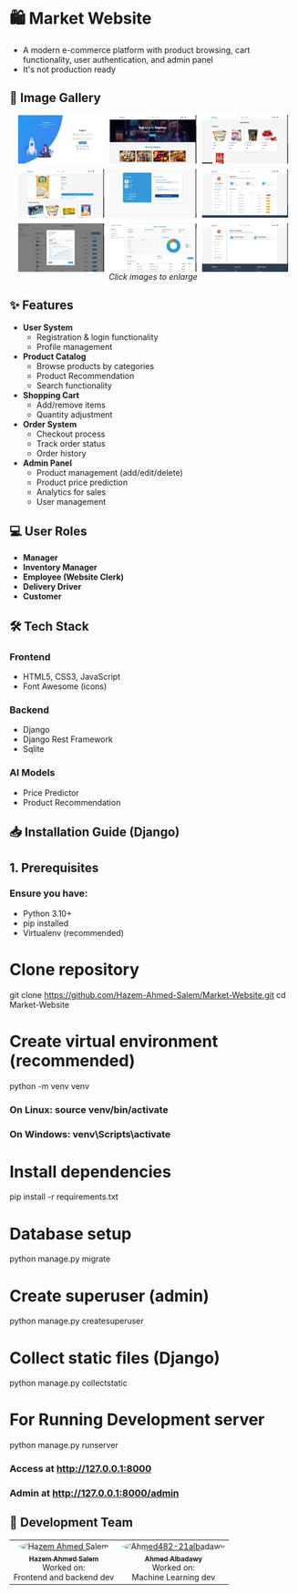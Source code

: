 # 🛍️ Market Website  
* A modern e-commerce platform with product browsing, cart functionality, user authentication, and  admin panel 
* It's not production ready

## 🌟 Image Gallery
<div align="center">
  <div style="display: flex; flex-wrap: wrap; justify-content: center; gap: 10px;">
    <img src="https://github.com/Hazem-Ahmed-Salem/Market-Website/blob/master/Preview/1.jpg" width="30%" alt="Home Page">
    <img src="https://github.com/Hazem-Ahmed-Salem/Market-Website/blob/master/Preview/2.jpg" width="30%" alt="Home Page">
    <img src="https://github.com/Hazem-Ahmed-Salem/Market-Website/blob/master/Preview/3.jpg" width="30%" alt="Home Page">
    <img src="https://github.com/Hazem-Ahmed-Salem/Market-Website/blob/master/Preview/4.jpg" width="30%" alt="Home Page">
    <img src="https://github.com/Hazem-Ahmed-Salem/Market-Website/blob/master/Preview/5.jpg" width="30%" alt="Home Page">
    <img src="https://github.com/Hazem-Ahmed-Salem/Market-Website/blob/master/Preview/6.jpg" width="30%" alt="Home Page">
    <img src="https://github.com/Hazem-Ahmed-Salem/Market-Website/blob/master/Preview/7.jpg" width="30%" alt="Home Page">
    <img src="https://github.com/Hazem-Ahmed-Salem/Market-Website/blob/master/Preview/8.jpg" width="30%" alt="Home Page">
    <img src="https://github.com/Hazem-Ahmed-Salem/Market-Website/blob/master/Preview/9.jpg" width="30%" alt="Home Page">
    
  </div>
  <em>Click images to enlarge</em>
</div>

## ✨ Features  
- **User System**  
  - Registration & login functionality  
  - Profile management  
- **Product Catalog**  
  - Browse products by categories  
  - Product Recommendation
  - Search functionality  
- **Shopping Cart**  
  - Add/remove items  
  - Quantity adjustment  
- **Order System**  
  - Checkout process  
  - Track order status
  - Order history  
- **Admin Panel**  
  - Product management (add/edit/delete)
  - Product price prediction
  - Analytics for sales  
  - User management  

## 💻 User Roles  
- **Manager**  
- **Inventory Manager**  
- **Employee (Website Clerk)**  
- **Delivery Driver**  
- **Customer**  

   
<!-- ## 🚀 Live Demo  
*(If deployed, add link here - e.g.: [View Live Demo](https://yourdeploymentlink.com))*   -->

## 🛠️ Tech Stack  
### Frontend  
- HTML5, CSS3, JavaScript    
- Font Awesome (icons)  

### Backend  
- Django 
- Django Rest Framework  
- Sqlite  

### AI Models
- Price Predictor
- Product Recommendation


## 📥 Installation Guide (Django)  
## 1. Prerequisites  
### Ensure you have:
- Python 3.10+
- pip installed
- Virtualenv (recommended)

# Clone repository
git clone https://github.com/Hazem-Ahmed-Salem/Market-Website.git
cd Market-Website

# Create virtual environment (recommended)
python -m venv venv
### On Linux: source venv/bin/activate  
### On Windows: venv\Scripts\activate

# Install dependencies
pip install -r requirements.txt  

# Database setup
python manage.py migrate

# Create superuser (admin)
python manage.py createsuperuser

# Collect static files (Django)
python manage.py collectstatic

# For Running Development server
python manage.py runserver
### Access at http://127.0.0.1:8000
### Admin at http://127.0.0.1:8000/admin


## 👥 Development Team

<table>
  <tr>
    <td align="center">
      <a href="https://github.com/Hazem-Ahmed-Salem">
        <img src="https://avatars.githubusercontent.com/Hazem-Ahmed-Salem" width="100px;" style="border-radius: 50%;" alt="Hazem Ahmed Salem"/>
        <br />
        <sub><b>Hazem Ahmed Salem</b></sub>
      </a>
      <br />
      <span>Worked on:</span>
      <br />
      <span>Frontend and backend dev</span>
    </td>
    <td align="center">
      <a href="https://github.com/Ahmed482-21albadawy">
        <img src="https://avatars.githubusercontent.com/Ahmed482-21albadawy" width="100px;" style="border-radius: 50%;" alt="Ahmed482-21albadawy"/>
        <br />
        <sub><b>Ahmed Albadawy</b></sub>
      </a>
      <br />
      <span>Worked on:</span>
      <br />
      <span>Machine Learning dev</span>
    </td>
  </tr>
</table>